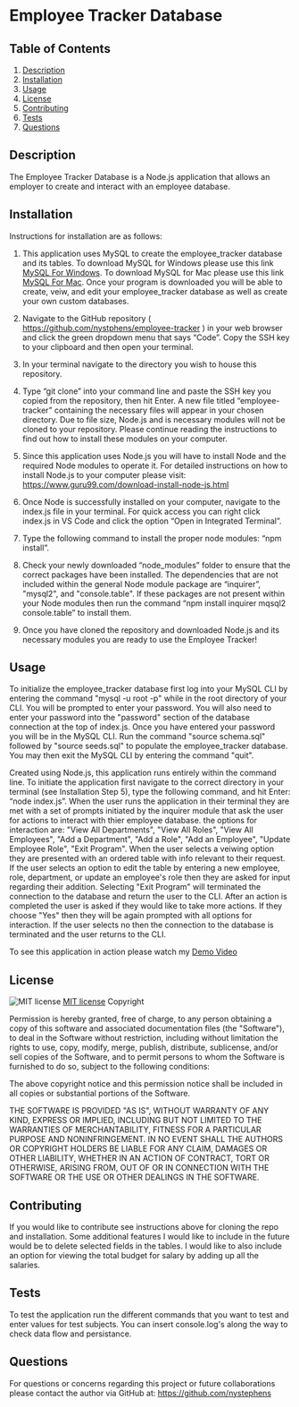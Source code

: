 # Employee Tracker Database

## Table of Contents
1. [Description](#description)
2. [Installation](#installation)
3. [Usage](#usage)
4. [License](#license)
5. [Contributing](#contributing)
6. [Tests](#tests)
7. [Questions](#questions)

## Description
The Employee Tracker Database is a Node.js application that allows an employer to create and interact with an employee database.  

## Installation
Instructions for installation are as follows: 

1.  This application uses MySQL to create the employee_tracker database and its tables.  To download MySQL for Windows please use this link [MySQL For Windows](https://dev.mysql.com/downloads/windows/installer/8.0.html).  To download MySQL for Mac please use this link [MySQL For Mac](https://dev.mysql.com/downloads/mysql/).  Once your program is downloaded you will be able to create, veiw, and edit your employee_tracker database as well as create your own custom databases.

2.  Navigate to the GitHub repository ( https://github.com/nystphens/employee-tracker ) in your web browser and click the green dropdown menu that says “Code”.  Copy the SSH key to your clipboard and then open your terminal.  

3.  In your terminal navigate to the directory you wish to house this repository.   

4.  Type “git clone” into your command line and paste the SSH key you copied from the repository, then hit Enter.  A new file titled “employee-tracker” containing the necessary files will appear in your chosen directory.  Due to file size, Node.js and is necessary  modules will not be cloned to your repository.  Please continue reading the instructions to find out how to install these modules on your computer.   

5.  Since this application uses Node.js you will have to install Node and the required Node modules to operate it.  For detailed instructions on how  to install Node.js to your computer please visit: https://www.guru99.com/download-install-node-js.html  

6.  Once Node is successfully installed on your computer, navigate to the index.js file in your terminal.  For quick access you can right click index.js in VS Code and click the option “Open in Integrated Terminal”. 

7.  Type the following command to install the proper node modules: “npm install”.  

8.  Check your newly downloaded “node_modules” folder to ensure that the correct packages have been installed.  The dependencies that are not included within the general Node module package are “inquirer”, "mysql2", and "console.table".  If these packages are not present within your Node modules then run the command “npm install inquirer mqsql2 console.table” to install them.  

9.  Once you have cloned the repository and downloaded Node.js and its necessary modules you are ready to use the Employee Tracker!  


## Usage
To initialize the employee_tracker database first log into your MySQL CLI by entering the command "mysql -u root -p" while in the root directory of your CLI.  You will be prompted to enter your password.  You will also need to enter your password into the "password" section of the database connection at the top of index.js.  Once you have entered your password you will be in the MySQL CLI.  Run the command "source schema.sql" followed by "source seeds.sql" to populate the employee_tracker database.  You may then exit the MySQL CLI by entering the command "quit".

Created using Node.js, this application runs entirely within the command line.  To initiate the application first navigate to the correct directory in your terminal (see Installation Step 5), type the following command, and hit Enter:  “node index.js”.  When the user runs the application in their terminal they are met with a set of prompts initiated by the inquirer module that ask the user for actions to interact with thier employee database.  the options for interaction are: "View All Departments", "View All Roles", "View All Employees", "Add a Department", "Add a Role", "Add an Employee", "Update Employee Role", "Exit Program".  When the user selects a veiwing option they are presented with an ordered table with info relevant to their request.  If the user selects an option to edit the table by entering a new employee, role, department, or update an employee's role then they are asked for input regarding their addition.  Selecting "Exit Program" will terminated the connection to the database and return the user to the CLI.  After an action is completed the user is asked if they would like to take more actions.  If they choose "Yes" then they will be again prompted with all options for interaction.  If the user selects no then the connection to the database is terminated and the user returns to the CLI.

To see this application in action please watch my [Demo Video]()

## License
![MIT license](https://img.shields.io/badge/license-MIT-brightgreen)
[MIT license](https://opensource.org/licenses/MIT)
Copyright <YEAR> <COPYRIGHT HOLDER>

Permission is hereby granted, free of charge, to any person obtaining a copy of this software and associated documentation files (the "Software"), to deal in the Software without restriction, including without limitation the rights to use, copy, modify, merge, publish, distribute, sublicense, and/or sell copies of the Software, and to permit persons to whom the Software is furnished to do so, subject to the following conditions:

The above copyright notice and this permission notice shall be included in all copies or substantial portions of the Software.

THE SOFTWARE IS PROVIDED "AS IS", WITHOUT WARRANTY OF ANY KIND, EXPRESS OR IMPLIED, INCLUDING BUT NOT LIMITED TO THE WARRANTIES OF MERCHANTABILITY, FITNESS FOR A PARTICULAR PURPOSE AND NONINFRINGEMENT. IN NO EVENT SHALL THE AUTHORS OR COPYRIGHT HOLDERS BE LIABLE FOR ANY CLAIM, DAMAGES OR OTHER LIABILITY, WHETHER IN AN ACTION OF CONTRACT, TORT OR OTHERWISE, ARISING FROM, OUT OF OR IN CONNECTION WITH THE SOFTWARE OR THE USE OR OTHER DEALINGS IN THE SOFTWARE.

## Contributing
If you would like to contribute see instructions above for cloning the repo and installation.  Some additional features I would like to include in the future would be to delete selected fields in the tables.  I would like to also include an option for viewing the total budget for salary by adding up all the salaries.

## Tests
To test the application run the different commands that you want to test and enter values for test subjects.  You can insert console.log's along the way to check data flow and persistance. 

## Questions
For questions or concerns regarding this project or future collaborations please contact the author via GitHub at:
https://github.com/nystephens
